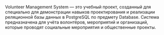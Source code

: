 Volunteer Management System — это учебный проект, созданный для специально для демонстрации навыков проектирования и реализации реляционной базы данных в PostgreSQL по предмету Database.
Система предназначена для учёта волонтёров, мероприятий и организаций, которые проводят социальные мероприятия и общественные проекты.